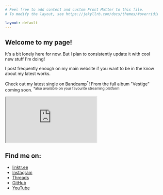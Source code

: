 ```yaml
---
# Feel free to add content and custom Front Matter to this file.
# To modify the layout, see https://jekyllrb.com/docs/themes/#overriding-theme-defaults

layout: default
---
```

## Welcome to my page!

It's a bit lonely here for now. But I plan to consistently update it with cool new stuff I'm doing!

I post frequently enough on my main website if you want to be in the know about my latest works.

Check out my latest single on Bandcamp<sup>*</sup>! From the full album "Vestige" coming soon. <sup>*also available on your favourite streaming platform<sup>
<aside>
    <iframe id="bandcampPlayer" title="Audio Player for 'Nice While it Lasted by Limentum' from Bandcamp" src="https://bandcamp.com/EmbeddedPlayer/album=27578427/size=large/bgcol=333333/linkcol=4ec5ec/artwork=small/transparent=true/">
        <a href="https://limentum.bandcamp.com/album/vestige">Vestige by Limentum</a>
    </iframe>
</aside>

<nav aria-label="Social navigation" id="social">
    <h2>Find me on:</h2>
    <ul>
        <li><a href="https://linktr.ee/{{ site.linktree_username }}" title="Linktree">linktr.ee</a></li>
        <li><a href="https://instagram.com/{{ site.instagram_username }}" title="Instagram">Instagram</a></li>
        <li><a href="https://threads.net/{{ site.threads_username }}" title="Threads">Threads</a></li>
        <li><a href="https://github.com/{{ site.github_username }}" title="GitHub">GitHub</a></li>
        <li><a href="https://www.youtube.com/{{ site.youtube_username }}" title="YouTube">YouTube</a></li>
    </ul>
</nav>